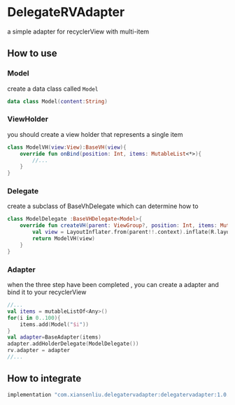 # DelegateRVAdapter
a simple adapter for recyclerView with multi-item

## How to use
### Model
create a data class called `Model` 
```kotlin
data class Model(content:String)
```

### ViewHolder
you should create a view holder that represents a single item
```kotlin
class ModelVH(view:View):BaseVH(view){
    override fun onBind(position: Int, items: MutableList<*>){
        //...
    }
}
```

### Delegate
create a subclass of BaseVhDelegate which can determine how to
```kotlin
class ModelDelegate :BaseVHDelegate<Model>{
    override fun createVH(parent: ViewGroup?, position: Int, items: MutableList<*>): BaseVH {
        val view = LayoutInflater.from(parent!!.context).inflate(R.layout.item_model, parent, false)
        return ModelVH(view)
    }
}
```

### Adapter
when the three step have been completed , you can create a adapter and bind it to your recyclerView
```kotlin
//...
val items = mutableListOf<Any>()
for(i in 0..100){
    items.add(Model("$i"))
}
val adapter=BaseAdapter(items)
adapter.addHolderDelegate(ModelDelegate())
rv.adapter = adapter
//...
```


## How to integrate
```groovy
implementation "com.xiansenliu.delegatervadapter:delegatervadapter:1.0.2"
```


